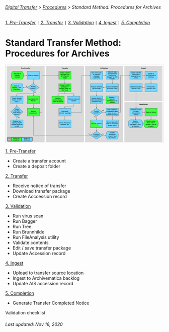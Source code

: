 ###### [Digital Transfer](../../README.md) > [Procedures](../procedures-home.md) > Standard Method: Procedures for Archives
###### [1. Pre-Transfer](01-pre-transfer.md) `|` [2. Transfer](02-transfer.md) `|` [3. Validation](03-validation.md) `|` [4. Ingest](04-ingest.md) `|` [5. Completion](05-completion.md)

# Standard Transfer Method: Procedures for Archives
![Workflow diagram](../../screenshots/digital-transfer-workflow.png)

[1. Pre-Transfer](01-pre-transfer.md)
- Create a transfer account
- Create a deposit folder

[2. Transfer](02-transfer.md)
- Receive notice of transfer
- Download transfer package
- Create Acccession record

[3. Validation](03-validation.md)
- Run virus scan
- Run Bagger
- Run Tree
- Run Brunnhilde
- Run FileAnalysis utility
- Validate contents
- Edit / save transfer package
- Update Accession record

[4. Ingest](04-ingest.md)
- Upload to transfer source location
- Ingest to Archivematica backlog
- Update AIS accession record

[5. Completion](05-completion.md)
- Generate Transfer Completed Notice

Validation checklist

###### Last updated: Nov 16, 2020
